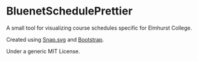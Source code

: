 # BluenetSchedulePrettier
A small tool for visualizing course schedules specific for Elmhurst College.

Created using [Snap.svg](http://snapsvg.io/) and [Bootstrap](http://getbootstrap.com/).

Under a generic MIT License.
